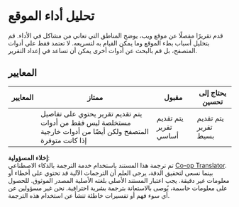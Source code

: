 <!--
CO_OP_TRANSLATOR_METADATA:
{
  "original_hash": "fc09b0fb314a5ab0507ba99216e6a843",
  "translation_date": "2025-08-25T23:48:49+00:00",
  "source_file": "5-browser-extension/3-background-tasks-and-performance/assignment.md",
  "language_code": "ar"
}
-->
# تحليل أداء الموقع

قدم تقريرًا مفصلًا عن موقع ويب، يوضح المناطق التي تعاني من مشاكل في الأداء. قم بتحليل أسباب بطء الموقع وما يمكن القيام به لتسريعه. لا تعتمد فقط على أدوات المتصفح، بل قم بالبحث عن أدوات أخرى يمكن أن تساعد في إعداد التقرير.

## المعايير

| المعايير | ممتاز                                                                                                     | مقبول                     | يحتاج إلى تحسين              |
| -------- | ---------------------------------------------------------------------------------------------------------- | -------------------------- | ----------------------------- |
|          | يتم تقديم تقرير يحتوي على تفاصيل مستخلصة ليس فقط من أدوات المتصفح ولكن أيضًا من أدوات خارجية إذا كانت متوفرة | يتم تقديم تقرير أساسي     | يتم تقديم تقرير بسيط         |

**إخلاء المسؤولية**:  
تم ترجمة هذا المستند باستخدام خدمة الترجمة بالذكاء الاصطناعي [Co-op Translator](https://github.com/Azure/co-op-translator). بينما نسعى لتحقيق الدقة، يرجى العلم أن الترجمات الآلية قد تحتوي على أخطاء أو معلومات غير دقيقة. يجب اعتبار المستند الأصلي بلغته الأصلية المصدر الموثوق. للحصول على معلومات حاسمة، يُوصى بالاستعانة بترجمة بشرية احترافية. نحن غير مسؤولين عن أي سوء فهم أو تفسيرات خاطئة تنشأ عن استخدام هذه الترجمة.
